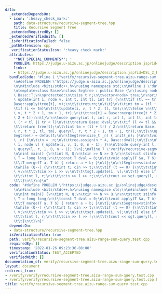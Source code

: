 ```yaml
---
data:
  _extendedDependsOn:
  - icon: ':heavy_check_mark:'
    path: data-structure/recursive-segment-tree.hpp
    title: Recursive Segment Tree
  _extendedRequiredBy: []
  _extendedVerifiedWith: []
  _isVerificationFailed: false
  _pathExtension: cpp
  _verificationStatusIcon: ':heavy_check_mark:'
  attributes:
    '*NOT_SPECIAL_COMMENTS*': ''
    PROBLEM: https://judge.u-aizu.ac.jp/onlinejudge/description.jsp?id=DSL_2_B
    links:
    - https://judge.u-aizu.ac.jp/onlinejudge/description.jsp?id=DSL_2_B
  bundledCode: "#line 1 \"verify/recursive-segment-tree.aizu-range-sum-query.test.cpp\"\
    \n#define PROBLEM \"https://judge.u-aizu.ac.jp/onlinejudge/description.jsp?id=DSL_2_B\"\
    \n\n#include <bits/stdc++.h>\nusing namespace std;\n\n#line 1 \"data-structure/recursive-segment-tree.hpp\"\
    \ntemplate<class Base>\nclass Segtree : public Base {\n\tusing node = typename\
    \ Base::T;\n\nprotected:\n\tsize_t n;\n\tvector<node> tree;\n\nprivate:\n\tvoid\
    \ update(int i, node v, int t, int tl, int tr) {\n\t\tif (tl == tr) {\n\t\t\t\
    Base::apply(tree[t], v);\n\t\t\treturn;\n\t\t}\n\t\tint tm = (tl + tr) / 2;\n\t\
    \tif (i <= tm)\n\t\t\tupdate(i, v, t * 2, tl, tm);\n\t\telse \n\t\t\tupdate(i,\
    \ v, t * 2 + 1, tm + 1, tr);\n\t\ttree[t] = Base::merge(tree[t * 2], tree[t *\
    \ 2 + 1]);\n\t}\n\n\tnode query(int l, int r, int t, int tl, int tr) {\n\t\tif\
    \ (r < tl || tr < l)\n\t\t\treturn Base::dval;\n\t\tif (l <= tl && tr <= r)\n\t\
    \t\treturn tree[t];\n\t\tint tm = (tl + tr) / 2;\n\t\treturn Base::merge(query(l,\
    \ r, t * 2, tl, tm), query(l, r, t * 2 + 1, tm + 1, tr));\n\t}\n\npublic:\n\t\
    Segtree() = default;\n\n\tSegtree(size_t _n) { init(_n); }\n\n\tvoid init(size_t\
    \ _n) {\n\t\tn = _n;\n\t\ttree.assign(n * 4, Base::dval);\n\t}\n\n\tvoid update(int\
    \ i, node v) { update(i, v, 1, 0, n - 1); }\n\n\tnode query(int l, int r) { return\
    \ query(l, r, 1, 0, n - 1); }\n};\n#line 7 \"verify/recursive-segment-tree.aizu-range-sum-query.test.cpp\"\
    \n\nint main() {\n\tint N, Q;\n\tcin >> N >> Q;\n\n\tstruct stinfo {\n\t\tusing\
    \ T = long long;\n\t\tconst T dval = 0;\n\t\tvoid apply(T &a, T b) { a += b; }\n\
    \t\tT merge(T a, T b) { return a + b; }\n\t};\n\n\tSegtree<stinfo> sgt(N + 1);\n\
    \twhile (Q--) {\n\t\tint t; cin >> t;\n\t\tif (t == 0) {\n\t\t\tint i; long long\
    \ v;\n\t\t\tcin >> i >> v;\n\t\t\tsgt.update(i, v);\n\t\t} else if (t == 1) {\n\
    \t\t\tint l, r;\n\t\t\tcin >> l >> r;\n\t\t\tcout << sgt.query(l, r) << '\\n';\n\
    \t\t}\n\t}\n}\n"
  code: "#define PROBLEM \"https://judge.u-aizu.ac.jp/onlinejudge/description.jsp?id=DSL_2_B\"\
    \n\n#include <bits/stdc++.h>\nusing namespace std;\n\n#include \"data-structure/recursive-segment-tree.hpp\"\
    \n\nint main() {\n\tint N, Q;\n\tcin >> N >> Q;\n\n\tstruct stinfo {\n\t\tusing\
    \ T = long long;\n\t\tconst T dval = 0;\n\t\tvoid apply(T &a, T b) { a += b; }\n\
    \t\tT merge(T a, T b) { return a + b; }\n\t};\n\n\tSegtree<stinfo> sgt(N + 1);\n\
    \twhile (Q--) {\n\t\tint t; cin >> t;\n\t\tif (t == 0) {\n\t\t\tint i; long long\
    \ v;\n\t\t\tcin >> i >> v;\n\t\t\tsgt.update(i, v);\n\t\t} else if (t == 1) {\n\
    \t\t\tint l, r;\n\t\t\tcin >> l >> r;\n\t\t\tcout << sgt.query(l, r) << '\\n';\n\
    \t\t}\n\t}\n}"
  dependsOn:
  - data-structure/recursive-segment-tree.hpp
  isVerificationFile: true
  path: verify/recursive-segment-tree.aizu-range-sum-query.test.cpp
  requiredBy: []
  timestamp: '2022-01-26 09:23:36-08:00'
  verificationStatus: TEST_ACCEPTED
  verifiedWith: []
documentation_of: verify/recursive-segment-tree.aizu-range-sum-query.test.cpp
layout: document
redirect_from:
- /verify/verify/recursive-segment-tree.aizu-range-sum-query.test.cpp
- /verify/verify/recursive-segment-tree.aizu-range-sum-query.test.cpp.html
title: verify/recursive-segment-tree.aizu-range-sum-query.test.cpp
---
```

